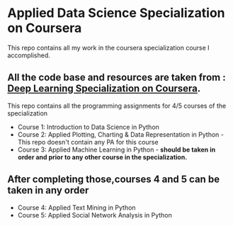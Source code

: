 # Applied Data Science Specialization on Coursera
This repo contains all my work in the coursera specialization course I accomplished.
## All the code base and resources are taken from : [Deep Learning Specialization on Coursera](https://www.coursera.org/specializations/data-science-python).
This repo contains all the programming assignments for 4/5 courses of the specialization

- Course 1: Introduction to Data Science in Python 
- Course 2: Applied Plotting, Charting & Data Representation in Python - This repo doesn't contain any PA for this course
- Course 3: Applied Machine Learning in Python - **should be taken in order and prior to any other course in the specialization.** 

## After completing those,courses 4 and 5 can be taken in any order

- Course 4: Applied Text Mining in Python
- Course 5: Applied Social Network Analysis in Python
